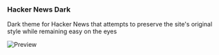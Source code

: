 ### Hacker News Dark

Dark theme for Hacker News that attempts to preserve
the site's original style while remaining easy on the eyes

![Preview](https://i.imgur.com/150lnLE.png)
